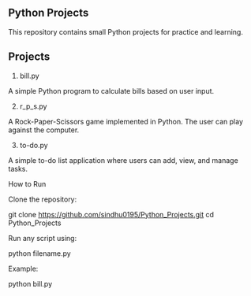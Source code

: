 Python Projects
-----------------------------------------------------------------------------

This repository contains small Python projects for practice and learning.

Projects
-----------------------------------------------------------------------------
1. bill.py

A simple Python program to calculate bills based on user input.

2. r_p_s.py

A Rock-Paper-Scissors game implemented in Python. The user can play against the computer.

3. to-do.py

A simple to-do list application where users can add, view, and manage tasks.


How to Run

Clone the repository:

git clone https://github.com/sindhu0195/Python_Projects.git
cd Python_Projects


Run any script using:

python filename.py


Example:

python bill.py
